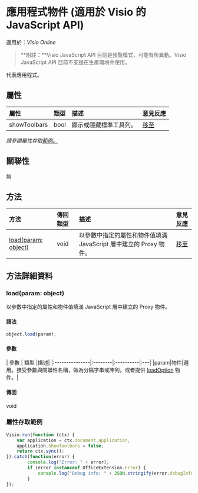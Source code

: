 # <a name="application-object-javascript-api-for-visio"></a>應用程式物件 (適用於 Visio 的 JavaScript API)

適用於：_Visio Online_
>**附註：**Visio JavaScript API 目前是預覽模式，可能有所異動。Visio JavaScript API 目前不支援在生產環境中使用。

代表應用程式。

## <a name="properties"></a>屬性

| 屬性	     | 類型	   |描述| 意見反應|
|:---------------|:--------|:----------|:---|
|showToolbars|bool|顯示或隱藏標準工具列。|[移至](https://github.com/OfficeDev/office-js-docs/issues/new?title=Visio-application-showToolbars)|

_請參閱屬性存取[範例。](#property-access-examples)_

## <a name="relationships"></a>關聯性
無


## <a name="methods"></a>方法

| 方法           | 傳回類型    |描述| 意見反應|
|:---------------|:--------|:----------|:---|
|[load(param: object)](#loadparam-object)|void|以參數中指定的屬性和物件值填滿 JavaScript 層中建立的 Proxy 物件。|[移至](https://github.com/OfficeDev/office-js-docs/issues/new?title=Visio-application-load)|

## <a name="method-details"></a>方法詳細資料


### <a name="loadparam-object"></a>load(param: object)
以參數中指定的屬性和物件值填滿 JavaScript 層中建立的 Proxy 物件。

#### <a name="syntax"></a>語法
```js
object.load(param);
```

#### <a name="parameters"></a>參數
| 參數	    | 類型	   |描述|
|:---------------|:--------|:----------|:---|
|param|物件|選用。接受參數與關聯性名稱，做為分隔字串或陣列。或者提供 [loadOption](loadoption.md) 物件。|

#### <a name="returns"></a>傳回
void
### <a name="property-access-examples"></a>屬性存取範例
```js
Visio.run(function (ctx) { 
    var application = ctx.document.application;
    application.showToolbars = false;
    return ctx.sync();
}).catch(function(error) {
        console.log("Error: " + error);
        if (error instanceof OfficeExtension.Error) {
            console.log("Debug info: " + JSON.stringify(error.debugInfo));
        }
});
```